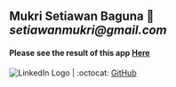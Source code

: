 ## Mukri Setiawan Baguna :love_letter: _setiawanmukri@gmail.com_

#### Please see the result of this app [Here](https://reactjs-typescript-search-user-github.netlify.app/)

![LinkedIn Logo](https://www.linkedin.com/in/mukri-setiawan-baguna-00837a133/) |
:octocat: [GitHub](https://github.com/setiawan19)
